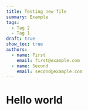 ```yaml
---
title: Testing new file
summary: Example
tags:
  - Tag 2
  - Tag 1
draft: true
show_toc: true
authors:
  - name: First
    email: first@example.com
  - name: Second
    email: second@example.com
---
```

# Hello world
